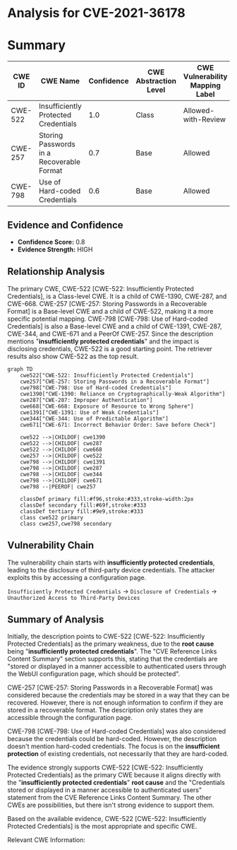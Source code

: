 # Analysis for CVE-2021-36178

# Summary
| CWE ID | CWE Name | Confidence | CWE Abstraction Level | CWE Vulnerability Mapping Label | CWE-Vulnerability Mapping Notes |
|---|---|---|---|---|---|
| CWE-522 | Insufficiently Protected Credentials | 1.0 | Class | Allowed-with-Review | Primary CWE |
| CWE-257 | Storing Passwords in a Recoverable Format | 0.7 | Base | Allowed | Secondary Candidate |
| CWE-798 | Use of Hard-coded Credentials | 0.6 | Base | Allowed | Secondary Candidate |

## Evidence and Confidence

*   **Confidence Score:** 0.8
*   **Evidence Strength:** HIGH

## Relationship Analysis
The primary CWE, CWE-522 [CWE-522: Insufficiently Protected Credentials], is a Class-level CWE. It is a child of CWE-1390, CWE-287, and CWE-668. CWE-257 [CWE-257: Storing Passwords in a Recoverable Format] is a Base-level CWE and a child of CWE-522, making it a more specific potential mapping. CWE-798 [CWE-798: Use of Hard-coded Credentials] is also a Base-level CWE and a child of CWE-1391, CWE-287, CWE-344, and CWE-671 and a PeerOf CWE-257. Since the description mentions "**insufficiently protected credentials**" and the impact is disclosing credentials, CWE-522 is a good starting point. The retriever results also show CWE-522 as the top result.

```mermaid
graph TD
    cwe522["CWE-522: Insufficiently Protected Credentials"]
    cwe257["CWE-257: Storing Passwords in a Recoverable Format"]
    cwe798["CWE-798: Use of Hard-coded Credentials"]
    cwe1390["CWE-1390: Reliance on Cryptographically-Weak Algorithm"]
    cwe287["CWE-287: Improper Authentication"]
    cwe668["CWE-668: Exposure of Resource to Wrong Sphere"]
    cwe1391["CWE-1391: Use of Weak Credentials"]
    cwe344["CWE-344: Use of Predictable Algorithm"]
    cwe671["CWE-671: Incorrect Behavior Order: Save before Check"]

    cwe522 -->|CHILDOF| cwe1390
    cwe522 -->|CHILDOF| cwe287
    cwe522 -->|CHILDOF| cwe668
    cwe257 -->|CHILDOF| cwe522
    cwe798 -->|CHILDOF| cwe1391
    cwe798 -->|CHILDOF| cwe287
    cwe798 -->|CHILDOF| cwe344
    cwe798 -->|CHILDOF| cwe671
    cwe798 --|PEEROF| cwe257

    classDef primary fill:#f96,stroke:#333,stroke-width:2px
    classDef secondary fill:#69f,stroke:#333
    classDef tertiary fill:#9e9,stroke:#333
    class cwe522 primary
    class cwe257,cwe798 secondary
```

## Vulnerability Chain
The vulnerability chain starts with **insufficiently protected credentials**, leading to the disclosure of third-party device credentials. The attacker exploits this by accessing a configuration page.

`Insufficiently Protected Credentials` -> `Disclosure of Credentials` -> `Unauthorized Access to Third-Party Devices`

## Summary of Analysis
Initially, the description points to CWE-522 [CWE-522: Insufficiently Protected Credentials] as the primary weakness, due to the **root cause** being "**insufficiently protected credentials**". The "CVE Reference Links Content Summary" section supports this, stating that the credentials are "stored or displayed in a manner accessible to authenticated users through the WebUI configuration page, which should be protected".

CWE-257 [CWE-257: Storing Passwords in a Recoverable Format] was considered because the credentials may be stored in a way that they can be recovered. However, there is not enough information to confirm if they are stored in a recoverable format. The description only states they are accessible through the configuration page.

CWE-798 [CWE-798: Use of Hard-coded Credentials] was also considered because the credentials could be hard-coded. However, the description doesn't mention hard-coded credentials. The focus is on the **insufficient protection** of existing credentials, not necessarily that they are hard-coded.

The evidence strongly supports CWE-522 [CWE-522: Insufficiently Protected Credentials] as the primary CWE because it aligns directly with the "**insufficiently protected credentials**" **root cause** and the "Credentials stored or displayed in a manner accessible to authenticated users" statement from the CVE Reference Links Content Summary. The other CWEs are possibilities, but there isn't strong evidence to support them.

Based on the available evidence, CWE-522 [CWE-522: Insufficiently Protected Credentials] is the most appropriate and specific CWE.

Relevant CWE Information: